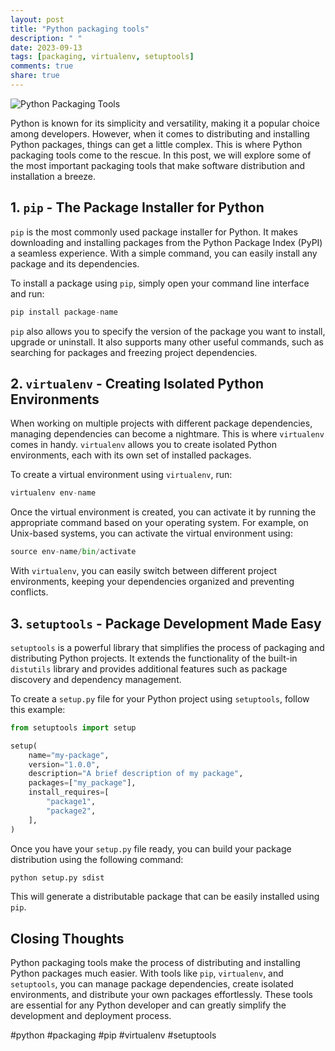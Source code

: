 ```yaml
---
layout: post
title: "Python packaging tools"
description: " "
date: 2023-09-13
tags: [packaging, virtualenv, setuptools]
comments: true
share: true
---
```


![Python Packaging Tools](https://example.com/python-packaging-tools-img.jpg)

Python is known for its simplicity and versatility, making it a popular choice among developers. However, when it comes to distributing and installing Python packages, things can get a little complex. This is where Python packaging tools come to the rescue. In this post, we will explore some of the most important packaging tools that make software distribution and installation a breeze.

## 1. `pip` - The Package Installer for Python

`pip` is the most commonly used package installer for Python. It makes downloading and installing packages from the Python Package Index (PyPI) a seamless experience. With a simple command, you can easily install any package and its dependencies.

To install a package using `pip`, simply open your command line interface and run:

```python
pip install package-name
```

`pip` also allows you to specify the version of the package you want to install, upgrade or uninstall. It also supports many other useful commands, such as searching for packages and freezing project dependencies.

## 2. `virtualenv` - Creating Isolated Python Environments

When working on multiple projects with different package dependencies, managing dependencies can become a nightmare. This is where `virtualenv` comes in handy. `virtualenv` allows you to create isolated Python environments, each with its own set of installed packages.

To create a virtual environment using `virtualenv`, run:

```python
virtualenv env-name
```

Once the virtual environment is created, you can activate it by running the appropriate command based on your operating system. For example, on Unix-based systems, you can activate the virtual environment using:

```python
source env-name/bin/activate
```

With `virtualenv`, you can easily switch between different project environments, keeping your dependencies organized and preventing conflicts.

## 3. `setuptools` - Package Development Made Easy

`setuptools` is a powerful library that simplifies the process of packaging and distributing Python projects. It extends the functionality of the built-in `distutils` library and provides additional features such as package discovery and dependency management.

To create a `setup.py` file for your Python project using `setuptools`, follow this example:

```python
from setuptools import setup

setup(
    name="my-package",
    version="1.0.0",
    description="A brief description of my package",
    packages=["my_package"],
    install_requires=[
        "package1",
        "package2",
    ],
)
```

Once you have your `setup.py` file ready, you can build your package distribution using the following command:

```python
python setup.py sdist
```

This will generate a distributable package that can be easily installed using `pip`.

## Closing Thoughts

Python packaging tools make the process of distributing and installing Python packages much easier. With tools like `pip`, `virtualenv`, and `setuptools`, you can manage package dependencies, create isolated environments, and distribute your own packages effortlessly. These tools are essential for any Python developer and can greatly simplify the development and deployment process.

#python #packaging #pip #virtualenv #setuptools